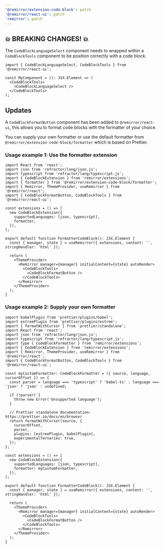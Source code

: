 ```yaml
---
'@remirror/extension-code-block': patch
'@remirror/react-ui': patch
'remirror': patch
---
```


## 💥 BREAKING CHANGES! 💥

The `CodeBlockLanguageSelect` component needs to wrapped within a `CodeBlockTools` component to be position correctly with a code block.

```tsx
import { CodeBlockLanguageSelect, CodeBlockTools } from '@remirror/react-ui';

const MyComponent = (): JSX.Element => (
  <CodeBlockTools>
    <CodeBlockLanguageSelect />
  </CodeBlockTools>
);
```

## Updates

A `CodeBlockFormatButton` component has been added to `@remirror/react-ui`, this allows you to format code blocks with the formatter of your choice.

You can supply your own formatter or use the default formatter from `@remirror/extension-code-block/formatter` which is based on Prettier.

### Usage example 1: Use the formatter extension

```tsx
import React from 'react';
import json from 'refractor/lang/json.js';
import typescript from 'refractor/lang/typescript.js';
import { CodeBlockExtension } from 'remirror/extensions';
import { formatter } from '@remirror/extension-code-block/formatter';
import { Remirror, ThemeProvider, useRemirror } from '@remirror/react';
import { CodeBlockFormatButton, CodeBlockTools } from '@remirror/react-ui';

const extensions = () => [
  new CodeBlockExtension({
    supportedLanguages: [json, typescript],
    formatter,
  }),
];

export default function FormatterCodeBlock(): JSX.Element {
  const { manager, state } = useRemirror({ extensions, content: '', stringHandler: 'html' });

  return (
    <ThemeProvider>
      <Remirror manager={manager} initialContent={state} autoRender>
        <CodeBlockTools>
          <CodeBlockFormatButton />
        </CodeBlockTools>
      </Remirror>
    </ThemeProvider>
  );
}
```

### Usage example 2: Supply your own formatter

```tsx
import babelPlugin from 'prettier/plugins/babel';
import estreePlugin from 'prettier/plugins/estree';
import { formatWithCursor } from 'prettier/standalone';
import React from 'react';
import json from 'refractor/lang/json.js';
import typescript from 'refractor/lang/typescript.js';
import type { CodeBlockFormatter } from 'remirror/extensions';
import { CodeBlockExtension } from 'remirror/extensions';
import { Remirror, ThemeProvider, useRemirror } from '@remirror/react';
import { CodeBlockFormatButton, CodeBlockTools } from '@remirror/react-ui';

const myCustomFormatter: CodeBlockFormatter = ({ source, language, cursorOffset }) => {
  const parser = language === 'typescript' ? 'babel-ts' : language === 'json' ? 'json' : undefined;

  if (!parser) {
    throw new Error('Unsupported language');
  }

  // Prettier standalone documentation: https://prettier.io/docs/en/browser
  return formatWithCursor(source, {
    cursorOffset,
    parser,
    plugins: [estreePlugin, babelPlugin],
    experimentalTernaries: true,
  });
};

const extensions = () => [
  new CodeBlockExtension({
    supportedLanguages: [json, typescript],
    formatter: myCustomFormatter,
  }),
];

export default function FormatterCodeBlock(): JSX.Element {
  const { manager, state } = useRemirror({ extensions, content: '', stringHandler: 'html' });

  return (
    <ThemeProvider>
      <Remirror manager={manager} initialContent={state} autoRender>
        <CodeBlockTools>
          <CodeBlockFormatButton />
        </CodeBlockTools>
      </Remirror>
    </ThemeProvider>
  );
}
```
